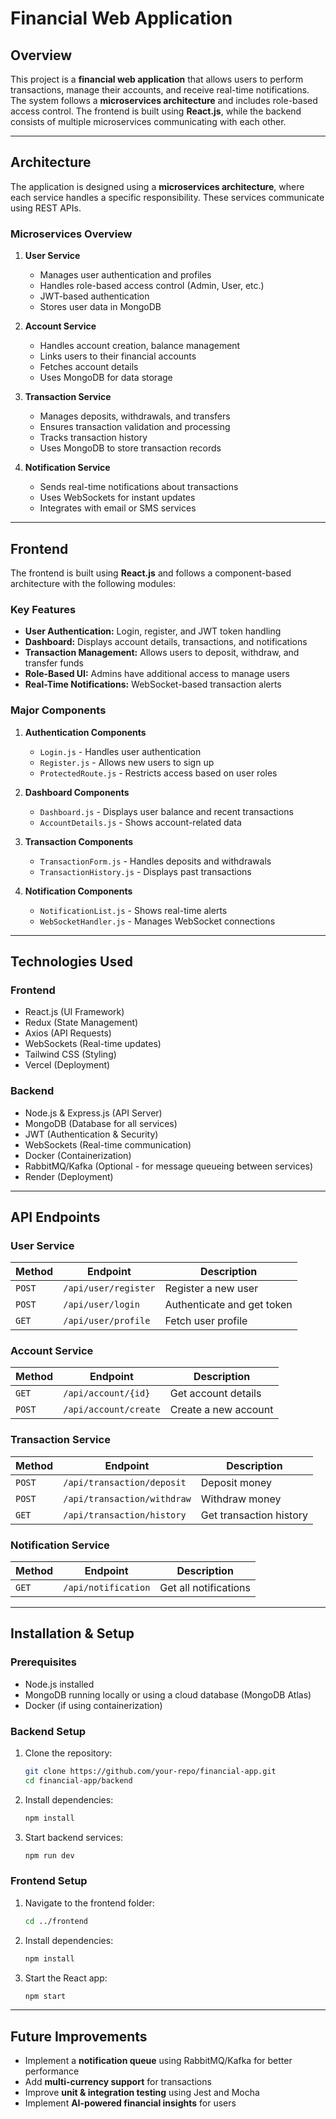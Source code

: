 # Financial Web Application

## Overview
This project is a **financial web application** that allows users to perform transactions, manage their accounts, and receive real-time notifications. The system follows a **microservices architecture** and includes role-based access control. The frontend is built using **React.js**, while the backend consists of multiple microservices communicating with each other.

---

## Architecture
The application is designed using a **microservices architecture**, where each service handles a specific responsibility. These services communicate using REST APIs.

### Microservices Overview

1. **User Service**
   - Manages user authentication and profiles
   - Handles role-based access control (Admin, User, etc.)
   - JWT-based authentication
   - Stores user data in MongoDB

2. **Account Service**
   - Handles account creation, balance management
   - Links users to their financial accounts
   - Fetches account details
   - Uses MongoDB for data storage

3. **Transaction Service**
   - Manages deposits, withdrawals, and transfers
   - Ensures transaction validation and processing
   - Tracks transaction history
   - Uses MongoDB to store transaction records

4. **Notification Service**
   - Sends real-time notifications about transactions
   - Uses WebSockets for instant updates
   - Integrates with email or SMS services



---

## Frontend
The frontend is built using **React.js** and follows a component-based architecture with the following modules:

### Key Features
- **User Authentication:** Login, register, and JWT token handling
- **Dashboard:** Displays account details, transactions, and notifications
- **Transaction Management:** Allows users to deposit, withdraw, and transfer funds
- **Role-Based UI:** Admins have additional access to manage users
- **Real-Time Notifications:** WebSocket-based transaction alerts

### Major Components

1. **Authentication Components**
   - `Login.js` - Handles user authentication
   - `Register.js` - Allows new users to sign up
   - `ProtectedRoute.js` - Restricts access based on user roles

2. **Dashboard Components**
   - `Dashboard.js` - Displays user balance and recent transactions
   - `AccountDetails.js` - Shows account-related data

3. **Transaction Components**
   - `TransactionForm.js` - Handles deposits and withdrawals
   - `TransactionHistory.js` - Displays past transactions

4. **Notification Components**
   - `NotificationList.js` - Shows real-time alerts
   - `WebSocketHandler.js` - Manages WebSocket connections



---

## Technologies Used
### Frontend
- React.js (UI Framework)
- Redux (State Management)
- Axios (API Requests)
- WebSockets (Real-time updates)
- Tailwind CSS (Styling)
- Vercel (Deployment)

### Backend
- Node.js & Express.js (API Server)
- MongoDB (Database for all services)
- JWT (Authentication & Security)
- WebSockets (Real-time communication)
- Docker (Containerization)
- RabbitMQ/Kafka (Optional - for message queueing between services)
- Render (Deployment)

---

## API Endpoints
### User Service
| Method | Endpoint | Description |
|--------|----------|-------------|
| `POST` | `/api/user/register` | Register a new user |
| `POST` | `/api/user/login` | Authenticate and get token |
| `GET` | `/api/user/profile` | Fetch user profile |

### Account Service
| Method | Endpoint | Description |
|--------|----------|-------------|
| `GET` | `/api/account/{id}` | Get account details |
| `POST` | `/api/account/create` | Create a new account |

### Transaction Service
| Method | Endpoint | Description |
|--------|----------|-------------|
| `POST` | `/api/transaction/deposit` | Deposit money |
| `POST` | `/api/transaction/withdraw` | Withdraw money |
| `GET` | `/api/transaction/history` | Get transaction history |

### Notification Service
| Method | Endpoint | Description |
|--------|----------|-------------|
| `GET` | `/api/notification` | Get all notifications |



---

## Installation & Setup
### Prerequisites
- Node.js installed
- MongoDB running locally or using a cloud database (MongoDB Atlas)
- Docker (if using containerization)

### Backend Setup
1. Clone the repository:
   ```sh
   git clone https://github.com/your-repo/financial-app.git
   cd financial-app/backend
   ```
2. Install dependencies:
   ```sh
   npm install
   ```
3. Start backend services:
   ```sh
   npm run dev
   ```

### Frontend Setup
1. Navigate to the frontend folder:
   ```sh
   cd ../frontend
   ```
2. Install dependencies:
   ```sh
   npm install
   ```
3. Start the React app:
   ```sh
   npm start
   ```

---

## Future Improvements
- Implement a **notification queue** using RabbitMQ/Kafka for better performance
- Add **multi-currency support** for transactions
- Improve **unit & integration testing** using Jest and Mocha
- Implement **AI-powered financial insights** for users


